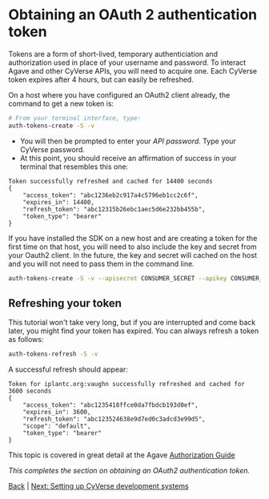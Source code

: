Obtaining an OAuth 2 authentication token
=========================================

Tokens are a form of short-lived, temporary authenticiation and authorization used in place of your username and password. To interact Agave and other CyVerse APIs, you will need to acquire one. Each CyVerse token expires after 4 hours, but can easily be refreshed.

On a host where you have configured an OAuth2 client already, the command to get a new token is:

```sh
# From your terminal interface, type:
auth-tokens-create -S -v
```
* You will then be prompted to enter your *API password*. Type your CyVerse password.
* At this point, you should receive an affirmation of success in your terminal that resembles this one:
```
Token successfully refreshed and cached for 14400 seconds
{
    "access_token": "abc1236eb2c917a4c5796eb1cc2c6f",
    "expires_in": 14400,
    "refresh_token": "abc12315b26ebc1aec5d6e232bb455b",
    "token_type": "bearer"
}
```

If you have installed the SDK on a new host and are creating a token for the first time on that host, you will need to also include the key and secret from your Oauth2 client. In the future, the key and secret will cached on the host and you will not need to pass them in the command line. 

```sh
auth-tokens-create -S -v --apisecret CONSUMER_SECRET --apikey CONSUMER_KEY
```

## Refreshing your token

This tutorial won't take very long, but if you are interrupted and come back later, you might find your token has expired. You can always refresh a token as follows:

```sh
auth-tokens-refresh -S -v
```

A successful refresh should appear:

```
Token for iplantc.org:vaughn successfully refreshed and cached for 3600 seconds
{
    "access_token": "abc1235418ffce0da7fbdcb193d0ef",
    "expires_in": 3600,
    "refresh_token": "abc123524638e9d7ed0c3adcd3e99d5",
    "scope": "default",
    "token_type": "bearer"
}
```

This topic is covered in great detail at the Agave [Authorization Guide](http://developer.agaveapi.co/#authorization) 

*This completes the section on obtaining an OAuth2 authentication token.*

[Back](getting-started.md) | [Next: Setting up CyVerse development systems](getting-started-systems.md)
